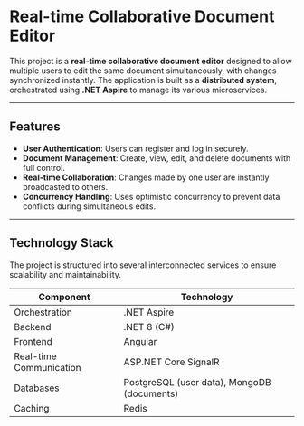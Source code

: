 # Real-time Collaborative Document Editor

This project is a **real-time collaborative document editor** designed to allow multiple users to edit the same document simultaneously, with changes synchronized instantly. The application is built as a **distributed system**, orchestrated using **.NET Aspire** to manage its various microservices.

---

## Features

- **User Authentication**: Users can register and log in securely.
- **Document Management**: Create, view, edit, and delete documents with full control.
- **Real-time Collaboration**: Changes made by one user are instantly broadcasted to others.
- **Concurrency Handling**: Uses optimistic concurrency to prevent data conflicts during simultaneous edits.

---

## Technology Stack

The project is structured into several interconnected services to ensure scalability and maintainability.

| Component               | Technology                     |
|------------------------|---------------------------------|
| Orchestration          | .NET Aspire                    |
| Backend                | .NET 8 (C#)                    |
| Frontend               | Angular                        |
| Real-time Communication| ASP.NET Core SignalR           |
| Databases              | PostgreSQL (user data), MongoDB (documents) |
| Caching                | Redis                          |
